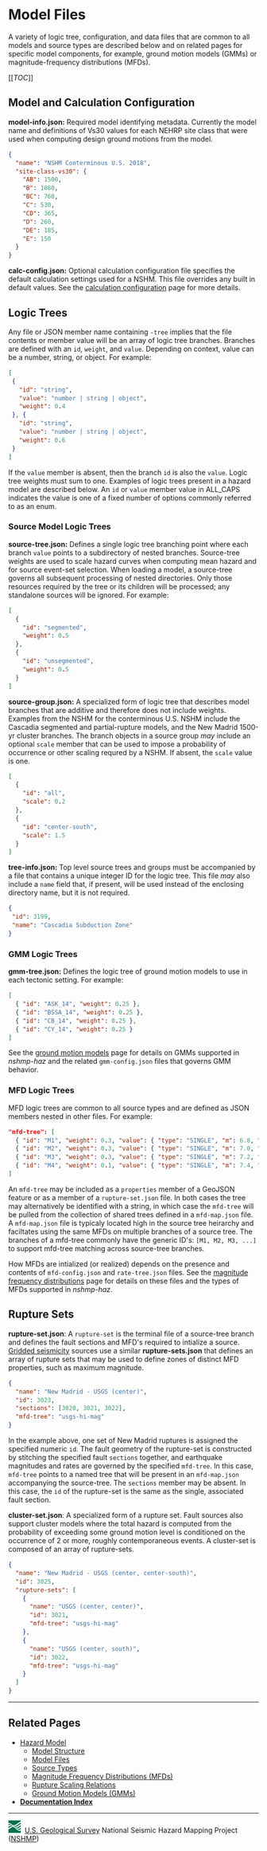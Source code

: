 # Model Files

A variety of logic tree, configuration, and data files that are common to all models and source
types are described below and on related pages for specific model components, for example, ground
motion models (GMMs) or magnitude-frequency distributions (MFDs).

[[_TOC_]]

## Model and Calculation Configuration

**model-info.json:** Required model identifying metadata. Currently the model name and
definitions of Vs30 values for each NEHRP site class that were used when computing design ground
motions from the model.

```json
{
  "name": "NSHM Conterminous U.S. 2018",
  "site-class-vs30": {
    "AB": 1500,
    "B": 1080,
    "BC": 760,
    "C": 530,
    "CD": 365,
    "D": 260,
    "DE": 185,
    "E": 150
  }
}
```

**calc-config.json:** Optional calculation configuration file specifies the default
calculation settings used for a NSHM. This file overrides any built in default values. See
the [calculation configuration](./Calculation-Configuration.md) page for more details.

## Logic Trees

Any file or JSON member name containing `-tree` implies that the file contents or member value
will be an array of logic tree branches. Branches are defined with an `id`, `weight`, and `value`.
Depending on context, value can be a number, string, or object. For example:

 ```json
 [
  {
    "id": "string",
    "value": "number | string | object",
    "weight": 0.4
  }, {
    "id": "string",
    "value": "number | string | object",
    "weight": 0.6
  }
]
```

If the `value` member is absent, then the branch `id` is also the `value`. Logic tree weights must
sum to one. Examples of logic trees present in a hazard model are described below. An `id` or
`value` member value in ALL_CAPS indicates the value is one of a fixed number of options commonly
referred to as an enum.

### Source Model Logic Trees

**source-tree.json:** Defines a single logic tree branching point where each branch `value` points
to a subdirectory of nested branches. Source-tree weights are used to scale hazard curves when
computing mean hazard and for source event-set selection. When loading a model, a source-tree
governs all subsequent processing of nested directories. Only those resources required by the tree
or its children will be processed; any standalone sources will be ignored. For example:

```json
[
  {
    "id": "segmented",
    "weight": 0.5
  },
  {
    "id": "unsegmented",
    "weight": 0.5
  }
]
```

**source-group.json:** A specialized form of logic tree that describes model branches that are
additive and therefore does not include weights. Examples from the NSHM for the conterminous U.S.
NSHM include the Cascadia segmented and partial-rupture models, and the New Madrid 1500-yr cluster
branches. The branch objects in a source group _may_ include an optional `scale` member that can
be used to impose a probability of occurrence or other scaling requred by a NSHM. If absent, the
`scale` value is one.

```json
[
  {
    "id": "all",
    "scale": 0.2
  },
  {
    "id": "center-south",
    "scale": 1.5
  }
]
```

**tree-info.json:** Top level source trees and groups must be accompanied by a file that contains
a unique integer ID for the logic tree. This file _may_ also include a `name` field that, if
present, will be used instead of the enclosing directory name, but it is not required.

 ```json
{
  "id": 3199,
  "name": "Cascadia Subduction Zone"
}
```

### GMM Logic Trees

**gmm-tree.json:** Defines the logic tree of ground motion models to use in each tectonic setting.
For example:

```json
[
  { "id": "ASK_14", "weight": 0.25 },
  { "id": "BSSA_14", "weight": 0.25 },
  { "id": "CB_14", "weight": 0.25 },
  { "id": "CY_14", "weight": 0.25 }
]
```

See the [ground motion models](./Ground-Motion-Models.md) page for details on GMMs supported in
_nshmp-haz_ and the related `gmm-config.json` files that governs GMM behavior.

### MFD Logic Trees

MFD logic trees are common to all source types and are defined as JSON members nested in other
files. For example:

```json
"mfd-tree": [
  { "id": "M1", "weight": 0.3, "value": { "type": "SINGLE", "m": 6.8, "rate": 0.001 }},
  { "id": "M2", "weight": 0.3, "value": { "type": "SINGLE", "m": 7.0, "rate": 0.001 }},
  { "id": "M3", "weight": 0.3, "value": { "type": "SINGLE", "m": 7.2, "rate": 0.001 }},
  { "id": "M4", "weight": 0.1, "value": { "type": "SINGLE", "m": 7.4, "rate": 0.001 }}
]
```

An `mfd-tree` may be included as a `properties` member of a GeoJSON feature or as a member of a
`rupture-set.json` file. In both cases the tree may alternatively be identified with a string, in
which case the `mfd-tree` will be pulled from the collection of shared trees defined in a
`mfd-map.json` file. A `mfd-map.json` file is typicaly located high in the source tree heirarchy
and faciltates using the same MFDs on multiple branches of a source tree. The branches of a
mfd-tree commonly have the generic ID's: `[M1, M2, M3, ...]` to support mfd-tree matching across
source-tree branches.

How MFDs are intialized (or realized) depends on the presence and contents of `mfd-config.json` and
`rate-tree.json` files. See the
[magnitude frequency distributions](./Magnitude-Frequency-Distributions.md) page for details on
these files and the types of MFDs supported in _nshmp-haz_.

## Rupture Sets

**rupture-set.json**: A `rupture-set` is the terminal file of a source-tree branch and defines the
fault sections and MFD's required to intialize a source.
[Gridded seismicity](./Source-Types.md#grid-sources) sources use a similar **rupture-sets.json**
that defines an array of rupture sets that may be used to define zones of distinct MFD properties,
such as maximum magnitude.

```json
{
  "name": "New Madrid - USGS (center)",
  "id": 3023,
  "sections": [3020, 3021, 3022],
  "mfd-tree": "usgs-hi-mag"
}
```

In the example above, one set of New Madrid ruptures is assigned the specified numeric `id`. The
fault geometry of the rupture-set is constructed by stitching the specified fault `sections`
together, and earthquake magnitudes and rates are governed by the specified `mfd-tree`. In this
case, `mfd-tree` points to a named tree that will be present in an `mfd-map.json` accompanying
the source-tree. The `sections` member may be absent. In this case, the `id` of the rupture-set
is the same as the single, associated fault section.

**cluster-set.json**: A specialized form of a rupture set. Fault sources also support cluster
models where the total hazard is computed from the probability of exceeding some ground motion
level is conditioned on the occurrence of 2 or more, roughly contemporaneous events. A cluster-set
is composed of an array of rupture-sets.

```json
{
  "name": "New Madrid - USGS (center, center-south)",
  "id": 3025,
  "rupture-sets": [
    {
      "name": "USGS (center, center)",
      "id": 3021,
      "mfd-tree": "usgs-hi-mag"
    },
    {
      "name": "USGS (center, south)",
      "id": 3022,
      "mfd-tree": "usgs-hi-mag"
    }
  ]
}
```

---

## Related Pages

* [Hazard Model](./Hazard-Model.md#hazard-model)
  * [Model Structure](./Model-Structure.md#model-structure)
  * [Model Files](./Model-Files.md#model-files)
  * [Source Types](./Source-Types.md#source-types)
  * [Magnitude Frequency Distributions (MFDs)](./Magnitude-Frequency-Distributions.md#magnitude-frequency-distributions)
  * [Rupture Scaling Relations](./Rupture-Scaling-Relations.md#rupture-scaling-relations)
  * [Ground Motion Models (GMMs)](./Ground-Motion-Models.md#ground-motion-models)
* [**Documentation Index**](../README.md)

---
![USGS logo](./images/usgs-icon.png) &nbsp;[U.S. Geological Survey](https://www.usgs.gov)
National Seismic Hazard Mapping Project ([NSHMP](https://earthquake.usgs.gov/hazards/))
